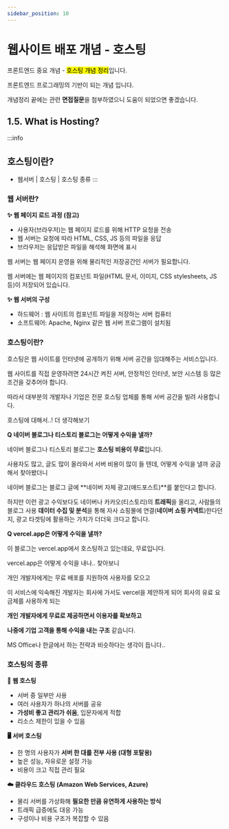 ```yaml
---
sidebar_position: 10
---
```


# 웹사이트 배포 개념 - 호스팅


프론트엔드 중요 개념 - <mark>호스팅 개념 정리</mark>입니다.

프론트엔드 프로그래밍의 기반이 되는 개념 입니다.

개념정리 끝에는 관련 **면접질문**을 첨부하였으니 도움이 되었으면 좋겠습니다.

## **1.5. What is Hosting?**

:::info
## 호스팅이란?


- 웹서버 | 호스팅 | 호스팅 종류
:::

### 웹 서버란?

**✨ 웹 페이지 로드 과정 (참고)**

- 사용자(브라우저)는 웹 페이지 로드를 위해 HTTP 요청을 전송
- 웹 서버는 요청에 따라 HTML, CSS, JS 등의 파일을 응답
- 브라우저는 응답받은 파일을 해석해 화면에 표시

웹 서버는 웹 페이지 운영을 위해 물리적인 저장공간인 서버가 필요합니다.

웹 서버에는 웹 페이지의 컴포넌트 파일(HTML 문서, 이미지, CSS stylesheets, JS 등)이 저장되어 있습니다.

**✨ 웹 서버의 구성**

- 하드웨어 : 웹 사이트의 컴포넌트 파일을 저장하는 서버 컴퓨터
- 소프트웨어: Apache, Nginx 같은 웹 서버 프로그램이 설치됨

### 호스팅이란?

호스팅은 웹 사이트를 인터넷에 공개하기 위해 서버 공간을 임대해주는 서비스입니다.

웹 사이트를 직접 운영하려면 24시간 켜진 서버, 안정적인 인터넷, 보안 시스템 등 많은 조건을 갖추어야 합니다.

따라서 대부분의 개발자나 기업은 전문 호스팅 업체를 통해 서버 공간을 빌려 사용합니다.

호스팅에 대해서..! 더 생각해보기

**Q 네이버 블로그나 티스토리 블로그는 어떻게 수익을 낼까?**

네이버 블로그나 티스토리 블로그는 **호스팅 비용이 무료**입니다.

사용자도 많고, 글도 많이 올라와서 서버 비용이 많이 들 텐데, 어떻게 수익을 낼까 궁금해서 찾아봤더니 

네이버 블로그는 블로그 글에 **네이버 자체 광고(애드포스트)**를 붙인다고 합니다.

하지만 이런 광고 수익보다도 네이버나 카카오(티스토리)의 **트래픽**을 올리고, 사람들의 블로그 사용 **데이터 수집 및 분석**을 통해 자사 쇼핑몰에 연결(**네이버 쇼핑 커넥트**)한다던지, 광고 타겟팅에 활용하는 가치가 더더욱 크다고 합니다.

**Q vercel.app은 어떻게 수익을 낼까?**

이 블로그는 vercel.app에서 호스팅하고 있는데요, 무료입니다.

vercel.app은 어떻게 수익을 내나.. 찾아보니

개인 개발자에게는 무료 배포를 지원하여 사용자를 모으고

이 서비스에 익숙해진 개발자는 회사에 가서도 vercel을 제안하게 되어 회사의 유료 요금제를 사용하게 되는

**개인 개발자에게 무료로 제공하면서 이용자를 확보하고**

**나중에 기업 고객을 통해 수익을 내는 구조** 같습니다.

MS Office나 한글에서 하는 전략과 비슷하다는 생각이 듭니다..

### 호스팅의 종류

**📁 웹 호스팅**

- 서버 중 일부만 사용
- 여러 사용자가 하나의 서버를 공유
- **가성비 좋고 관리가 쉬움**, 입문자에게 적합
- 리소스 제한이 있을 수 있음

**🖥️ 서버 호스팅**

- 한 명의 사용자가 **서버 한 대를 전부 사용 (대형 포탈용)**
- 높은 성능, 자유로운 설정 가능
- 비용이 크고 직접 관리 필요

**☁️ 클라우드 호스팅 (Amazon Web Services, Azure)**

- 물리 서버를 가상화해 **필요한 만큼 유연하게 사용하는 방식**
- 트래픽 급증에도 대응 가능
- 구성이나 비용 구조가 복잡할 수 있음